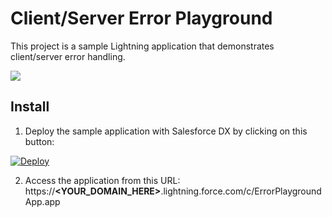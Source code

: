 # Client/Server Error Playground
This project is a sample Lightning application that demonstrates client/server error handling.

<img src="https://raw.githubusercontent.com/pozil/sfdc-error-playground/master/gfx/overview.gif"/>


## Install
1. Deploy the sample application with Salesforce DX by clicking on this button:

[![Deploy](https://deploy-to-sfdx.com/dist/assets/images/DeployToSFDX.svg)](https://deploy-to-sfdx.com)

2. Access the application from this URL:<br/>
https://<b>&lt;YOUR_DOMAIN_HERE&gt;</b>.lightning.force.com/c/ErrorPlaygroundApp.app
